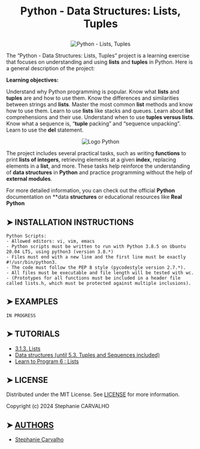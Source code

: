 # <p align="center">Python - Data Structures: Lists, Tuples</p>

<p align="center">
<img src="https://cdn.discordapp.com/attachments/1212359396739252225/1239510157315018753/PYTHON_DATA_STRUCTURES_Lists_et_Tuples.jpg?ex=66432f4a&is=6641ddca&hm=7fe52bf0a22d9c7cb268c39ca9c285375c210f0d89fc519743816d2affb39dd1&"  alt="Python - Lists, Tuples"/> </p>

<p>

The “Python - Data Structures: Lists, Tuples” project is a learning exercise that focuses on understanding and using **lists** and **tuples** in Python. Here is a general description of the project:

**Learning objectives:**

Understand why Python programming is popular.
Know what **lists** and **tuples** are and how to use them.
Know the differences and similarities between strings and **lists**.
Master the most common **list** methods and know how to use them.
Learn to use **lists** like stacks and queues.
Learn about **list** comprehensions and their use.
Understand when to use **tuples versus lists**.
Know what a sequence is, “**tuple** packing” and “sequence unpacking”.
Learn to use the **del** statement.

</p>

<p align="center">
<img src="https://cdn-images.threadless.com/threadless-media/artist_shops/shops/realpython/profile/logo-1613591159-afae41b42c1708f4675432b0af9e0f8e.png?v=3&d=eyJvcHMiOiBbWyJyZXNpemUiLCBbMzUwXSwge31dXSwgImZvcmNlIjogZmFsc2UsICJvbmx5X21ldGEiOiBmYWxzZX0=" alt="Logo Python"/>
</p>

<p>

The project includes several practical tasks, such as writing **functions** to print **lists of integers**, retrieving elements at a given **index**, replacing elements in a **list**, and more. These tasks help reinforce the understanding of **data structures** in **Python** and practice programming without the help of **external modules**.

For more detailed information, you can check out the official **Python** documentation on **data **structures** or educational resources like **Real Python** </p>

## ➤ INSTALLATION INSTRUCTIONS

```
Python Scripts:
- Allowed editors: vi, vim, emacs
- Python scripts must be written to run with Python 3.8.5 on Ubuntu 20.04 LTS, using python3 (version 3.8.*)
- Files must end with a new line and the first line must be exactly #!/usr/bin/python3.
- The code must follow the PEP 8 style (pycodestyle version 2.7.*).
- All files must be executable and file length will be tested with wc.
- (Prototypes for all functions must be included in a header file called lists.h, which must be protected against multiple inclusions).

```

## ➤ EXAMPLES
```
IN PROGRESS
```

## ➤ TUTORIALS

- [3.1.3. Lists](https://docs.python.org/3/tutorial/introduction.html#lists)
- [Data structures (until 5.3. Tuples and Sequences included)](https://docs.python.org/3/tutorial/datastructures.html)
- [Learn to Program 6 : Lists](https://www.youtube.com/watch?v=A1HUzrvS-Pw&ab_channel=DerekBanas)

## ➤ LICENSE

Distributed under the MIT License. See [LICENSE](https://github.com/Stefani-web/holbertonschool-higher_level_programming/blob/main/python-data_structures/LICENSE) for more information.

Copyright (c) 2024 Stephanie CARVALHO

## ➤ [AUTHORS](https://github.com/Stefani-web/holbertonschool-higher_level_programming/blob/main/python-data_structures/AUTHORS)

* [Stephanie Carvalho](https://github.com/Stefani-web)
